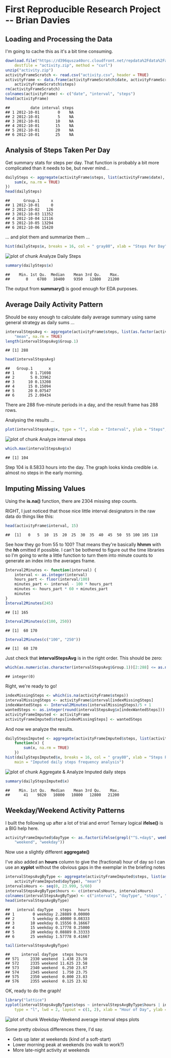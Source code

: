 First Reproducible Research Project -- Brian Davies
===================================================

Loading and Processing the Data
-------------------------------

I'm going to cache this as it's a bit time consuming.


```r
download.file("https://d396qusza40orc.cloudfront.net/repdata%2Fdata%2Factivity.zip", 
    destfile = "activity.zip", method = "curl")
unzip("activity.zip")
activityFrameScratch <- read.csv("activity.csv", header = TRUE)
activityFrame <- data.frame(activityFrameScratch$date, activityFrameScratch$interval, 
    activityFrameScratch$steps)
rm(activityFrameScratch)
colnames(activityFrame) <- c("date", "interval", "steps")
head(activityFrame)
```

```
##         date interval steps
## 1 2012-10-01        0    NA
## 2 2012-10-01        5    NA
## 3 2012-10-01       10    NA
## 4 2012-10-01       15    NA
## 5 2012-10-01       20    NA
## 6 2012-10-01       25    NA
```


Analysis of Steps Taken Per Day
--------------------------------

Get summary stats for steps per day. That function is probably a bit
more complicated than it needs to be, but never mind...


```r
dailySteps <- aggregate(activityFrame$steps, list(activityFrame$date), function(x) {
    sum(x, na.rm = TRUE)
})
head(dailySteps)
```

```
##      Group.1     x
## 1 2012-10-01     0
## 2 2012-10-02   126
## 3 2012-10-03 11352
## 4 2012-10-04 12116
## 5 2012-10-05 13294
## 6 2012-10-06 15420
```


... and plot them and summarize them ...


```r
hist(dailySteps$x, breaks = 16, col = " gray80", xlab = "Steps Per Day", main = "Daily steps frequency analysis")
```

![plot of chunk Analyze Daily Steps](figure/Analyze_Daily_Steps.png) 

```r
summary(dailySteps$x)
```

```
##    Min. 1st Qu.  Median    Mean 3rd Qu.    Max. 
##       0    6780   10400    9350   12800   21200
```


The output from __summary()__ is good enough for EDA purposes.

Average Daily Activity Pattern
------------------------------

Should be easy enough to calculate daily average summary using same general
strategy as daily sums ...


```r
intervalStepsAvg <- aggregate(activityFrame$steps, list(as.factor(activityFrame$interval)), 
    "mean", na.rm = TRUE)
length(intervalStepsAvg$Group.1)
```

```
## [1] 288
```

```r
head(intervalStepsAvg)
```

```
##   Group.1       x
## 1       0 1.71698
## 2       5 0.33962
## 3      10 0.13208
## 4      15 0.15094
## 5      20 0.07547
## 6      25 2.09434
```


There are 288 five-minute periods in a day, and the result frame
has 288 rows.

Analysing the results ...


```r
plot(intervalStepsAvg$x, type = "l", xlab = "Interval", ylab = "Steps", main = "Average steps by 5-minute interval")
```

![plot of chunk Analyze interval steps](figure/Analyze_interval_steps.png) 

```r
which.max(intervalStepsAvg$x)
```

```
## [1] 104
```

Step 104 is 8.5833 hours into the day. The graph looks  kinda credible
i.e. almost no steps in the early morning.

Imputing Missing Values
-----------------------

Using the __is.na()__ function, there are 2304
missing step counts.

RIGHT, I just noticed that those nice little interval designators in the raw
data do things like this:


```r
head(activityFrame$interval, 15)
```

```
##  [1]   0   5  10  15  20  25  30  35  40  45  50  55 100 105 110
```


See how they go from 55 to 100? That means they're basically __hhmm__ with
the __hh__ omitted if possible. I can't be bothered to figure out
the time libraries so I'm going to write a little function to turn them
into minute counts to generate an index into the averages frame.


```r
Interval2Minutes <- function(interval) {
    interval <- as.integer(interval)
    hours_part <- floor(interval/100)
    minutes_part <- interval - 100 * hours_part
    minutes <- hours_part * 60 + minutes_part
    minutes
}
Interval2Minutes(245)
```

```
## [1] 165
```

```r
Interval2Minutes(c(100, 250))
```

```
## [1]  60 170
```

```r
Interval2Minutes(c("100", "250"))
```

```
## [1]  60 170
```


Just check that __intervalStepsAvg__ is in the right order. This should be zero:


```r
which(as.numeric(as.character(intervalStepsAvg$Group.1))[2:288] <= as.numeric(as.character(intervalStepsAvg$Group.1))[1:287])
```

```
## integer(0)
```


Right, we're ready to go!


```r
indexMissingSteps <- which(is.na(activityFrame$steps))
intervalMissingSteps <- activityFrame$interval[indexMissingSteps]
indexWantedSteps <- Interval2Minutes(intervalMissingSteps)/5 + 1
wantedSteps <- as.integer(round(intervalStepsAvg$x[indexWantedSteps]))
activityFrameImputed <- activityFrame
activityFrameImputed$steps[indexMissingSteps] <- wantedSteps
```


And now we analyze the results.


```r
dailyStepsImputed <- aggregate(activityFrameImputed$steps, list(activityFrameImputed$date), 
    function(x) {
        sum(x, na.rm = TRUE)
    })
hist(dailyStepsImputed$x, breaks = 16, col = " gray80", xlab = "Steps Per Day", 
    main = "Imputed daily steps frequency analysis")
```

![plot of chunk Aggregate & Analyze Imputed daily steps](figure/Aggregate___Analyze_Imputed_daily_steps.png) 

```r
summary(dailyStepsImputed$x)
```

```
##    Min. 1st Qu.  Median    Mean 3rd Qu.    Max. 
##      41    9820   10800   10800   12800   21200
```


Weekday/Weekend Activity Patterns
---------------------------------

I built the following up after a lot of trial and error! Ternary
logical __ifelse()__ is a BIG help here.


```r
activityFrameImputed$dayType <- as.factor(ifelse(grepl("^S.+day$", weekdays(as.Date(activityFrameImputed$date))), 
    "weekend", "weekday"))
```


Now use a slightly different __aggregate()__

I've also added an __hours__ column to give the (fractional) hour of day so I
can use an __xyplot__ without the obvious gaps in the exemplar in
the briefing notes


```r
intervalStepsAvgByType <- aggregate(activityFrameImputed$steps, list(as.factor(activityFrame$interval), 
    activityFrameImputed$dayType), "mean")
intervalsHours <- seq(0, 23.999, 5/60)
intervalStepsAvgByType$hours <- c(intervalsHours, intervalsHours)
colnames(intervalStepsAvgByType) <- c("interval", "dayType", "steps", "hours")
head(intervalStepsAvgByType)
```

```
##   interval dayType   steps   hours
## 1        0 weekday 2.28889 0.00000
## 2        5 weekday 0.40000 0.08333
## 3       10 weekday 0.15556 0.16667
## 4       15 weekday 0.17778 0.25000
## 5       20 weekday 0.08889 0.33333
## 6       25 weekday 1.57778 0.41667
```

```r
tail(intervalStepsAvgByType)
```

```
##     interval dayType  steps hours
## 571     2330 weekend  1.438 23.50
## 572     2335 weekend 11.625 23.58
## 573     2340 weekend  6.250 23.67
## 574     2345 weekend  1.750 23.75
## 575     2350 weekend  0.000 23.83
## 576     2355 weekend  0.125 23.92
```


OK, ready to do the graph!


```r
library("lattice")
xyplot(intervalStepsAvgByType$steps ~ intervalStepsAvgByType$hours | intervalStepsAvgByType$dayType, 
    type = "l", lwd = 2, layout = c(1, 2), xlab = "Hour of Day", ylab = "Average steps per 5 minutes")
```

![plot of chunk Weekday-Weekend average interval steps plots](figure/Weekday-Weekend_average_interval_steps_plots.png) 


Some pretty obvious differences there, I'd say.

* Gets up later at weekends (kind of a soft-start)
* Lower morning peak at weekends (no walk to work?)
* More late-night activity at weekends

